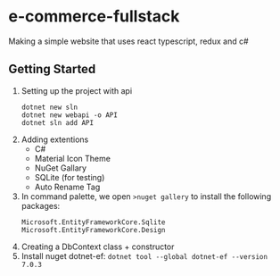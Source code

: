 # e-commerce-fullstack
Making a simple website that uses react typescript, redux and c#

## Getting Started
1. Setting up the project with api
   ```
   dotnet new sln
   dotnet new webapi -o API
   dotnet sln add API
   ```
2. Adding extentions
   - C#
   - Material Icon Theme
   - NuGet Gallary
   - SQLite  (for testing)
   - Auto Rename Tag
3. In command palette, we open `>nuget gallery` to install the following packages:
   ```
   Microsoft.EntityFrameworkCore.Sqlite
   Microsoft.EntityFrameworkCore.Design
   ```
4. Creating a DbContext class + constructor
5. Install nuget dotnet-ef: `dotnet tool --global dotnet-ef --version 7.0.3`